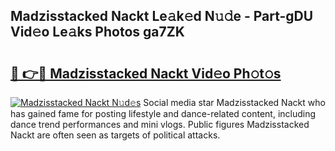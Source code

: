 ## Madzisstacked Nackt Le𝚊k𝚎d N𝚞𝚍e - Part-gDU Vid𝚎o Le𝚊ks Photos ga7ZK

# <h2><a href="http://fb7vo6.evod.top/?m=Madzisstacked+Nackt">🔗 👉🔴 Madzisstacked Nackt Vid𝚎o Ph𝚘t𝚘s</a></h2>

[![Madzisstacked Nackt N𝚞d𝚎s](https://i.imgur.com/8V9OHl7.gif)](http://fb7vo6.evod.top/?m=Madzisstacked+Nackt)
Social media star Madzisstacked Nackt who has gained fame for posting lifestyle and dance-related content, including dance trend performances and mini vlogs. Public figures Madzisstacked Nackt are often seen as targets of political attacks. 
